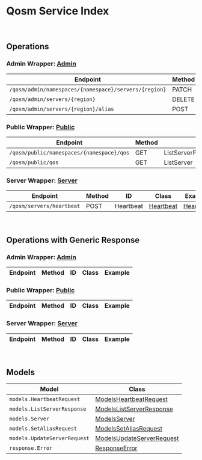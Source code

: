 [//]: # (This code is generated by tool. DO NOT EDIT.)

# Qosm Service Index

&nbsp;

## Operations

### Admin Wrapper:  [Admin](../../apis/AccelByte.Sdk.Api.Qosm/Wrapper/Admin.cs)
| Endpoint | Method | ID | Class | Example |
|---|---|---|---|---|
| `/qosm/admin/namespaces/{namespace}/servers/{region}` | PATCH | UpdateServerConfig | [UpdateServerConfig](../../apis/AccelByte.Sdk.Api.Qosm/Operation/Admin/UpdateServerConfig.cs) | [UpdateServerConfig](../../samples/AccelByte.Sdk.Sample.Cli/ApiCommand/Qosm/Admin/UpdateServerConfig.cs) |
| `/qosm/admin/servers/{region}` | DELETE | DeleteServer | [DeleteServer](../../apis/AccelByte.Sdk.Api.Qosm/Operation/Admin/DeleteServer.cs) | [DeleteServer](../../samples/AccelByte.Sdk.Sample.Cli/ApiCommand/Qosm/Admin/DeleteServer.cs) |
| `/qosm/admin/servers/{region}/alias` | POST | SetServerAlias | [SetServerAlias](../../apis/AccelByte.Sdk.Api.Qosm/Operation/Admin/SetServerAlias.cs) | [SetServerAlias](../../samples/AccelByte.Sdk.Sample.Cli/ApiCommand/Qosm/Admin/SetServerAlias.cs) |

### Public Wrapper:  [Public](../../apis/AccelByte.Sdk.Api.Qosm/Wrapper/Public.cs)
| Endpoint | Method | ID | Class | Example |
|---|---|---|---|---|
| `/qosm/public/namespaces/{namespace}/qos` | GET | ListServerPerNamespace | [ListServerPerNamespace](../../apis/AccelByte.Sdk.Api.Qosm/Operation/Public/ListServerPerNamespace.cs) | [ListServerPerNamespace](../../samples/AccelByte.Sdk.Sample.Cli/ApiCommand/Qosm/Public/ListServerPerNamespace.cs) |
| `/qosm/public/qos` | GET | ListServer | [ListServer](../../apis/AccelByte.Sdk.Api.Qosm/Operation/Public/ListServer.cs) | [ListServer](../../samples/AccelByte.Sdk.Sample.Cli/ApiCommand/Qosm/Public/ListServer.cs) |

### Server Wrapper:  [Server](../../apis/AccelByte.Sdk.Api.Qosm/Wrapper/Server.cs)
| Endpoint | Method | ID | Class | Example |
|---|---|---|---|---|
| `/qosm/servers/heartbeat` | POST | Heartbeat | [Heartbeat](../../apis/AccelByte.Sdk.Api.Qosm/Operation/Server/Heartbeat.cs) | [Heartbeat](../../samples/AccelByte.Sdk.Sample.Cli/ApiCommand/Qosm/Server/Heartbeat.cs) |


&nbsp;

## Operations with Generic Response

### Admin Wrapper:  [Admin](../../apis/AccelByte.Sdk.Api.Qosm/Wrapper/Admin.cs)
| Endpoint | Method | ID | Class | Example |
|---|---|---|---|---|

### Public Wrapper:  [Public](../../apis/AccelByte.Sdk.Api.Qosm/Wrapper/Public.cs)
| Endpoint | Method | ID | Class | Example |
|---|---|---|---|---|

### Server Wrapper:  [Server](../../apis/AccelByte.Sdk.Api.Qosm/Wrapper/Server.cs)
| Endpoint | Method | ID | Class | Example |
|---|---|---|---|---|


&nbsp;

## Models

| Model | Class |
|---|---|
| `models.HeartbeatRequest` | [ModelsHeartbeatRequest](../../apis/AccelByte.Sdk.Api.Qosm/Model/ModelsHeartbeatRequest.cs) |
| `models.ListServerResponse` | [ModelsListServerResponse](../../apis/AccelByte.Sdk.Api.Qosm/Model/ModelsListServerResponse.cs) |
| `models.Server` | [ModelsServer](../../apis/AccelByte.Sdk.Api.Qosm/Model/ModelsServer.cs) |
| `models.SetAliasRequest` | [ModelsSetAliasRequest](../../apis/AccelByte.Sdk.Api.Qosm/Model/ModelsSetAliasRequest.cs) |
| `models.UpdateServerRequest` | [ModelsUpdateServerRequest](../../apis/AccelByte.Sdk.Api.Qosm/Model/ModelsUpdateServerRequest.cs) |
| `response.Error` | [ResponseError](../../apis/AccelByte.Sdk.Api.Qosm/Model/ResponseError.cs) |
